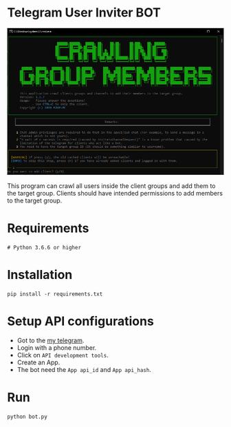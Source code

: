 # Telegram User Inviter BOT

![Terminal Screenshot](/assets/images/next.png)

This program can crawl all users inside the client groups and add them to the target group. Clients should have intended permissions to add members to the target group.

# Requirements

```shell
# Python 3.6.6 or higher
```

# Installation
```shell
pip install -r requirements.txt
```

# Setup API configurations
- Got to the [my telegram](https://my.telegram.org/).
- Login with a phone number.
- Click on `API development tools`.
- Create an App.
- The bot need the `App api_id` and `App api_hash`.

# Run
```shell
python bot.py 
```
